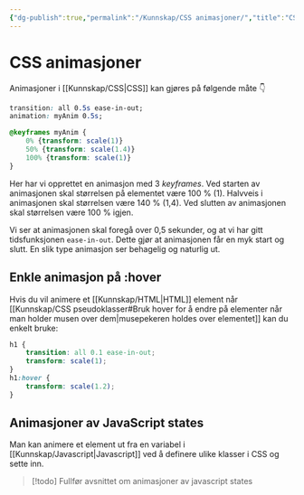 ```yaml
---
{"dg-publish":true,"permalink":"/Kunnskap/CSS animasjoner/","title":"CSS animasjoner","tags":["css","it1","uferdig"]}
---
```



# CSS animasjoner

Animasjoner i [[Kunnskap/CSS\|CSS]] kan gjøres på følgende måte 👇
```css
transition: all 0.5s ease-in-out;
animation: myAnim 0.5s;

@keyframes myAnim {
	0% {transform: scale(1)}
	50% {transform: scale(1.4)}
	100% {transform: scale(1)}
}
``` 

Her har vi opprettet en animasjon med 3 *keyframes*. Ved starten av animasjonen skal størrelsen på elementet være 100 % (1). Halvveis i animasjonen skal størrelsen være 140 % (1,4). Ved slutten av animasjonen skal størrelsen være 100 % igjen.

Vi ser at animasjonen skal foregå over 0,5 sekunder, og at vi har gitt tidsfunksjonen `ease-in-out`. Dette gjør at animasjonen får en myk start og slutt. En slik type animasjon ser behagelig og naturlig ut.

## Enkle animasjon på :hover
Hvis du vil animere et [[Kunnskap/HTML\|HTML]] element når [[Kunnskap/CSS pseudoklasser#Bruk hover for å endre på elementer når man holder musen over dem\|musepekeren holdes over elementet]] kan du enkelt bruke:
```css
h1 {
	transition: all 0.1 ease-in-out;
	transform: scale(1);
}
h1:hover {
	transform: scale(1.2);
}
```

## Animasjoner av JavaScript states
Man kan animere et element ut fra en variabel i [[Kunnskap/Javascript\|Javascript]] ved å definere ulike klasser i CSS og sette inn.

>[!todo] Fullfør avsnittet om animasjoner av javascript states

